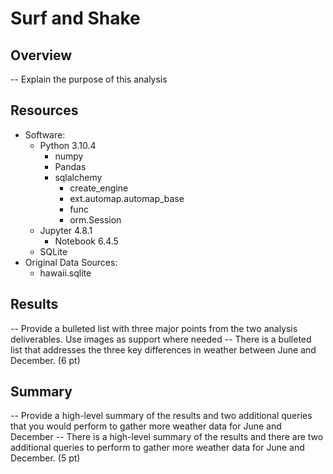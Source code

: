 # Surf and Shake

## Overview
-- Explain the purpose of this analysis

## Resources
- Software:
  - Python 3.10.4
    - numpy
    - Pandas
    - sqlalchemy
      - create_engine
      - ext.automap.automap_base
      - func
      - orm.Session
  - Jupyter 4.8.1
    - Notebook 6.4.5
  - SQLite
- Original Data Sources:
  - hawaii.sqlite

## Results
-- Provide a bulleted list with three major points from the two analysis deliverables. Use images as support where needed
-- There is a bulleted list that addresses the three key differences in weather between June and December. (6 pt)

## Summary
-- Provide a high-level summary of the results and two additional queries that you would perform to gather more weather data for June and December
-- There is a high-level summary of the results and there are two additional queries to perform to gather more weather data for June and December. (5 pt)


